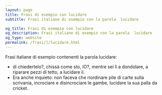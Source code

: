 ```yaml
---
layout: page
title: Frasi di esempio con lucidare 
subtitle: Frasi italiane di esempio con la parola  lucidare

og_title: Frasi di esempio con lucidare 
og_description: Frasi italiane di esempio con la parola  lucidare
og_type: website
permalink: /frasi/l/lucidare.html
---
```


Frasi italiane di esempio contenenti la parola lucidare:


- di chiedertelo?, chissà come sto, IO?, mentre sei lì a dondolare, a riparare pezzi di tetto, a lucidare il.
- Era anche inquieto: non faceva che riordinare pile di carte sulla scrivania, incrociare e disincrociare le gambe, lucidare la sua palla da cricket.
